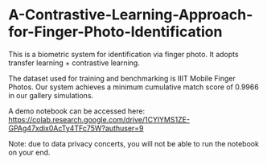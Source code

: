 # A-Contrastive-Learning-Approach-for-Finger-Photo-Identification
This is a biometric system for identification via finger photo. It adopts transfer learning + contrastive learning.

The dataset used for training and benchmarking is IIIT Mobile Finger Photos. Our system achieves a minimum cumulative match score of 0.9966 in our gallery simulations.

A demo notebook can be accessed here: https://colab.research.google.com/drive/1CYlYMS1ZE-GPAg47xdix0AcTy4TFc75W?authuser=9

Note: due to data privacy concerts, you will not be able to run the notebook on your end.
